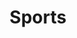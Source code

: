---
title: "Sports"
description: "This category is dedicated to my articles related to Sports"
slug: "sports"
image: "sports.jpg"
style:
    background: "#e41749"
    color: "#ffffff"
---